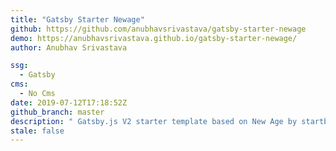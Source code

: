 ```yaml
---
title: "Gatsby Starter Newage"
github: https://github.com/anubhavsrivastava/gatsby-starter-newage
demo: https://anubhavsrivastava.github.io/gatsby-starter-newage/
author: Anubhav Srivastava

ssg:
  - Gatsby
cms:
  - No Cms
date: 2019-07-12T17:18:52Z
github_branch: master
description: " Gatsby.js V2 starter template based on New Age by startbootstrap"
stale: false
---
```

